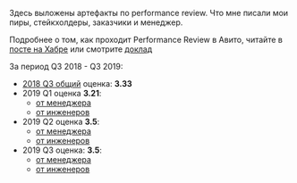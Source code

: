 Здесь выложены артефакты по performance review. Что мне писали мои пиры, стейкхолдеры, заказчики и менеджер.

Подробнее о том, как проходит Performance Review в Авито, читайте в [посте на Хабре](https://habr.com/company/avito/blog/353216/) или смотрите [доклад](https://www.youtube.com/watch?v=HKXJ_AWPVBA)

За период Q3 2018 - Q3 2019:
- [2018 Q3 общий](2018-Q4-comments-and-reviews.md) оценка: **3.33**
- 2019 Q1 оценка **3.21**:
    - [от менеджера](2019-Q1-from-manager.md)
    - [от инженеров](2019-Q1-from-engineers.md)
- 2019 Q2 оценка **3.5**:
    - [от менеджера](2019-Q2-from-manager.md)
    - [от инженеров](2019-Q2-from-engineers.md)
- 2019 Q3 оценка: **3.5**:
    - [от менеджера](2019-Q3-from-manager.md)
    - [от инженеров](2019-Q3-from-engineers.md)

